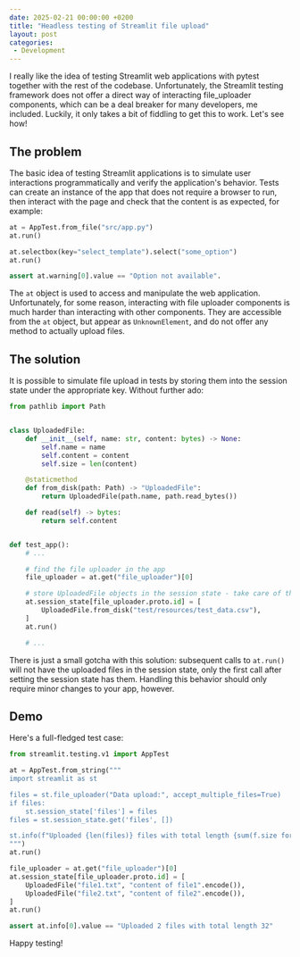 ```yaml
---
date: 2025-02-21 00:00:00 +0200
title: "Headless testing of Streamlit file upload"
layout: post
categories:
 - Development
---
```


I really like the idea of testing Streamlit web applications with pytest together with the rest of the codebase.
Unfortunately, the Streamlit testing framework does not offer a direct way of interacting file_uploader components, which can be a deal breaker for many developers, me included.
Luckily, it only takes a bit of fiddling to get this to work.
Let's see how!

<!-- more -->

## The problem

The basic idea of testing Streamlit applications is to simulate user interactions programmatically and verify the application's behavior.
Tests can create an instance of the app that does not require a browser to run, then interact with the page and check that the content is as expected, for example:

```python
at = AppTest.from_file("src/app.py")
at.run()

at.selectbox(key="select_template").select("some_option")
at.run()

assert at.warning[0].value == "Option not available".
```

The `at` object is used to access and manipulate the web application.
Unfortunately, for some reason, interacting with file uploader components is much harder than interacting with other components.
They are accessible from the `at` object, but appear as `UnknownElement`, and do not offer any method to actually upload files.

## The solution

It is possible to simulate file upload in tests by storing them into the session state under the appropriate key.
Without further ado:

```python
from pathlib import Path


class UploadedFile:
    def __init__(self, name: str, content: bytes) -> None:
        self.name = name
        self.content = content
        self.size = len(content)

    @staticmethod
    def from_disk(path: Path) -> "UploadedFile":
        return UploadedFile(path.name, path.read_bytes())

    def read(self) -> bytes:
        return self.content


def test_app():
    # ...

    # find the file uploader in the app
    file_uploader = at.get("file_uploader")[0]

    # store UploadedFile objects in the session state - take care of the key!
    at.session_state[file_uploader.proto.id] = [
        UploadedFile.from_disk("test/resources/test_data.csv"),
    ]
    at.run()

    # ...
```

There is just a small gotcha with this solution: subsequent calls to `at.run()` will not have the uploaded files in the session state, only the first call after setting the session state has them.
Handling this behavior should only require minor changes to your app, however.

## Demo

Here's a full-fledged test case:

```python
from streamlit.testing.v1 import AppTest

at = AppTest.from_string("""
import streamlit as st

files = st.file_uploader("Data upload:", accept_multiple_files=True)
if files:
    st.session_state['files'] = files
files = st.session_state.get('files', [])

st.info(f"Uploaded {len(files)} files with total length {sum(f.size for f in files)}")
""")
at.run()

file_uploader = at.get("file_uploader")[0]
at.session_state[file_uploader.proto.id] = [
    UploadedFile("file1.txt", "content of file1".encode()),
    UploadedFile("file2.txt", "content of file2".encode()),
]
at.run()

assert at.info[0].value == "Uploaded 2 files with total length 32"
```

Happy testing!
